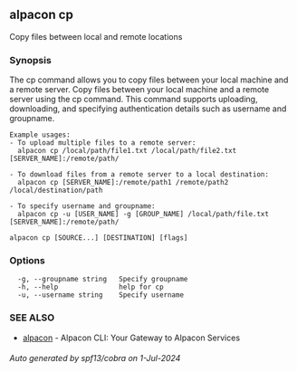## alpacon cp

Copy files between local and remote locations

### Synopsis

The cp command allows you to copy files between your local machine and a remote server.
	Copy files between your local machine and a remote server using the cp command.
	This command supports uploading, downloading, and specifying authentication details
	such as username and groupname.
	
	Example usages:
	- To upload multiple files to a remote server:
	  alpacon cp /local/path/file1.txt /local/path/file2.txt [SERVER_NAME]:/remote/path/
	
	- To download files from a remote server to a local destination:
	  alpacon cp [SERVER_NAME]:/remote/path1 /remote/path2 /local/destination/path
	
	- To specify username and groupname:
	  alpacon cp -u [USER_NAME] -g [GROUP_NAME] /local/path/file.txt [SERVER_NAME]:/remote/path/
	

```
alpacon cp [SOURCE...] [DESTINATION] [flags]
```

### Options

```
  -g, --groupname string   Specify groupname
  -h, --help               help for cp
  -u, --username string    Specify username
```

### SEE ALSO

* [alpacon](alpacon.md)	 - Alpacon CLI: Your Gateway to Alpacon Services

###### Auto generated by spf13/cobra on 1-Jul-2024
